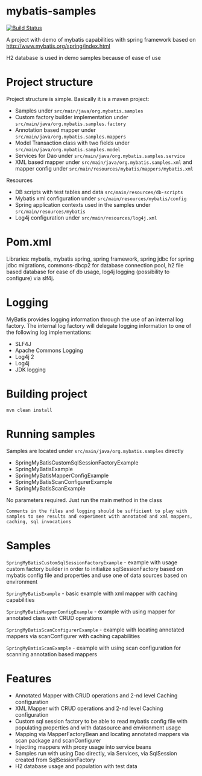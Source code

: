 # mybatis-samples
[![Build Status](https://travis-ci.org/Iurii-Dziuban/mybatis-samples.svg?branch=master)](https://travis-ci.org/Iurii-Dziuban/mybatis-samples)

A project with demo of mybatis capabilities with spring framework based on http://www.mybatis.org/spring/index.html

H2 database is used in demo samples because of ease of use

# Project structure
Project structure is simple. Basically it is a maven project:
- Samples under `src/main/java/org.mybatis.samples`
- Custom factory builder implementation under `src/main/java/org.mybatis.samples.factory`
- Annotation based mapper under `src/main/java/org.mybatis.samples.mappers`
- Model Transaction class with two fields under `src/main/java/org.mybatis.samples.model`
- Services for Dao under `src/main/java/org.mybatis.samples.service`
- XML based mapper under `src/main/java/org.mybatis.samples.xml` and mapper config under `src/main/resources/mybatis/mappers/mybatis.xml`

Resources
- DB scripts with test tables and data `src/main/resources/db-scripts`
- Mybatis xml configuration under `src/main/resources/mybatis/config`
- Spring application contexts used in the samples under `src/main/resources/mybatis`
- Log4j configuration under `src/main/resources/log4j.xml`

# Pom.xml
Libraries: mybatis, mybatis spring, spring framework, spring jdbc for spring jdbc migrations, commons-dbcp2 for database connection pool, h2 file based database for ease of db usage, log4j logging (possibility to configure) via slf4j.

# Logging
MyBatis provides logging information through the use of an internal log factory. The internal log factory will delegate logging information to one of the following log implementations:
- SLF4J
- Apache Commons Logging
- Log4j 2
- Log4j
- JDK logging

# Building project
`mvn clean install`

# Running samples
Samples are located under `src/main/java/org.mybatis.samples` directly
- SpringMyBatisCustomSqlSessionFactoryExample
- SpringMyBatisExample
- SpringMyBatisMapperConfigExample
- SpringMyBatisScanConfigurerExample
- SpringMyBatisScanExample

No parameters required. Just run the main method in the class

`Comments in the files and logging should be sufficient to play with samples to see results and experiment with annotated and xml mappers, caching, sql invocations`

# Samples
`SpringMyBatisCustomSqlSessionFactoryExample` - example with usage custom factory builder in order to
initialize sqlSessionFactory based on mybatis config file and properties and use one of data sources based on environment

`SpringMyBatisExample` - basic example with xml mapper with caching capabilities

`SpringMyBatisMapperConfigExample` - example with using mapper for annotated class with CRUD operations

`SpringMyBatisScanConfigurerExample` - example with locating annotated mappers via scanConfigurer with caching capabilities

`SpringMyBatisScanExample` - example with using scan configuration for scanning annotation based mappers

# Features
- Annotated Mapper with CRUD operations and 2-nd level Caching configuration
- XML Mapper with CRUD operations and 2-nd level Caching configuration
- Custom sql session factory to be able to read mybatis config file with populating properties and with datasource and environment usage
- Mapping via MapperFactoryBean and locating annotated mappers via scan package and scanConfigurer
- Injecting mappers with proxy usage into service beans
- Samples run with using Dao directly, via Services, via SqlSession created from SqlSessionFactory
- H2 database usage and population with test data
